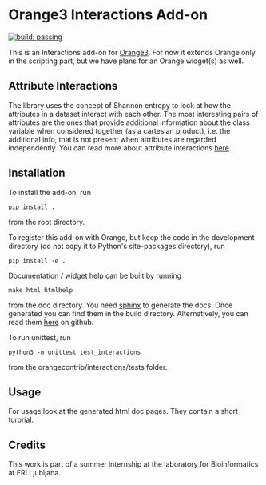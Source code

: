 Orange3 Interactions Add-on
===========================

[![build: passing](https://img.shields.io/travis/RokIvansek/attribute-interactions.svg)](https://travis-ci.org/RokIvansek/attribute-interactions)

This is an Interactions add-on for [Orange3](http://orange.biolab.si). For now it extends Orange only in the scripting part, but we have plans for an Orange widget(s) as well.

Attribute Interactions
----------------------

The library uses the concept of Shannon entropy to look at how the attributes in a dataset interact with each other. The most interesting pairs of attributes are the ones that provide additional information about the class variable when considered together (as a cartesian product), i.e. the additional info, that is not present when attributes are regarded independently. You can read more about attribute interactions [here](http://www.stat.columbia.edu/~jakulin/Int/).

Installation
------------

To install the add-on, run

    pip install .

from the root directory.

To register this add-on with Orange, but keep the code in the development directory (do not copy it to 
Python's site-packages directory), run

    pip install -e .

Documentation / widget help can be built by running

    make html htmlhelp

from the doc directory. You need [sphinx](http://www.sphinx-doc.org/en/stable/index.html) to generate the docs. Once generated you can
find them in the build directory. Alternatively, you can read them [here](doc/build/html/index.html) on github.

To run unittest, run

    python3 -m unittest test_interactions

from the orangecontrib/interactions/tests folder.

Usage
-----

For usage look at the generated html doc pages. They contain a short turorial.

Credits
-------

This work is part of a summer internship at the laboratory for Bioinformatics at FRI Ljubljana.
